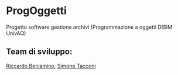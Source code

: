 # ProgOggetti
Progetto software gestione archivi (Programmazione a oggetti DISIM UnivAQ)

## Team di sviluppo:
 [Riccardo Beniamino](https://github.com/riccardobeniamino), 
 [Simone Tacconi](https://github.com/tacconisimone)
